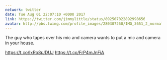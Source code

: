 ```yaml
---
network: twitter
date: Tue Aug 01 22:07:10 +0000 2017
link: https://twitter.com/jimmylittle/status/892507022892998656
avatar: http://pbs.twimg.com/profile_images/280307260/IMG_3651_2_normal.jpg
---
```


The guy who tapes over his mic and camera wants to put a mic and camera in your house.

https://t.co/IxRo8rJDUJ https://t.co/FrP4mJnFiA
